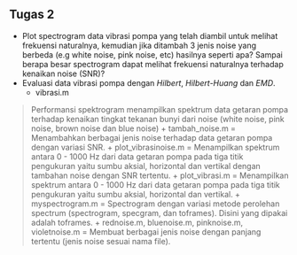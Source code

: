 ## Tugas 2
- Plot spectrogram data vibrasi pompa yang telah diambil untuk melihat frekuensi naturalnya, kemudian jika ditambah 3 jenis noise yang berbeda (e.g white noise, pink noise, etc) hasilnya seperti apa? Sampai berapa besar spectrogram dapat melihat frekuensi naturalnya terhadap kenaikan noise (SNR)?
- Evaluasi data vibrasi pompa dengan *Hilbert*, *Hilbert-Huang* dan *EMD*.
    + vibrasi.m
> Performansi spektrogram menampilkan spektrum data getaran pompa terhadap kenaikan tingkat tekanan bunyi dari noise (white noise, pink noise, brown noise dan blue noise)
    + tambah_noise.m = Menambahkan berbagai jenis noise terhadap data getaran pompa dengan variasi SNR.
    + plot_vibrasinoise.m = Menampilkan spektrum antara 0 - 1000 Hz dari data getaran pompa pada tiga titik pengukuran yaitu sumbu aksial, horizontal dan vertikal dengan tambahan noise dengan SNR tertentu.
    + plot_vibrasi.m = Menampilkan spektrum antara 0 - 1000 Hz dari data getaran pompa pada tiga titik pengukuran yaitu sumbu aksial, horizontal dan vertikal.
    + myspectrogram.m = Spectrogram dengan variasi metode perolehan spectrum (spectrogram, specgram, dan toframes). Disini yang dipakai adalah toframes.
    + rednoise.m, bluenoise.m, pinknoise.m, violetnoise.m = Membuat berbagai jenis noise dengan panjang tertentu (jenis noise sesuai nama file).
